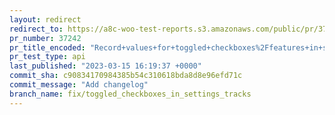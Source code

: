 ```yaml
---
layout: redirect
redirect_to: https://a8c-woo-test-reports.s3.amazonaws.com/public/pr/37242/api/index.html
pr_number: 37242
pr_title_encoded: "Record+values+for+toggled+checkboxes%2Ffeatures+in+settings"
pr_test_type: api
last_published: "2023-03-15 16:19:37 +0000"
commit_sha: c90834170984385b54c310618bda8d8e96efd71c
commit_message: "Add changelog"
branch_name: fix/toggled_checkboxes_in_settings_tracks
---
```

